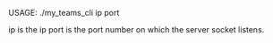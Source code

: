 USAGE:  ./my_teams_cli ip port

ip is the ip
port is the port number on which the server socket listens.
